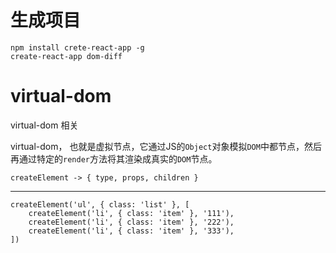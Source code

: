 # 生成项目
```
npm install crete-react-app -g
create-react-app dom-diff
```

# virtual-dom
virtual-dom 相关

virtual-dom， 也就是虚拟节点，它通过JS的`Object`对象模拟`DOM`中都节点，然后再通过特定的`render`方法将其渲染成真实的`DOM`节点。

```
createElement -> { type, props, children }
```
-----
```
createElement('ul', { class: 'list' }, [
    createElement('li', { class: 'item' }, '111'),
    createElement('li', { class: 'item' }, '222'),
    createElement('li', { class: 'item' }, '333'),
])
```
